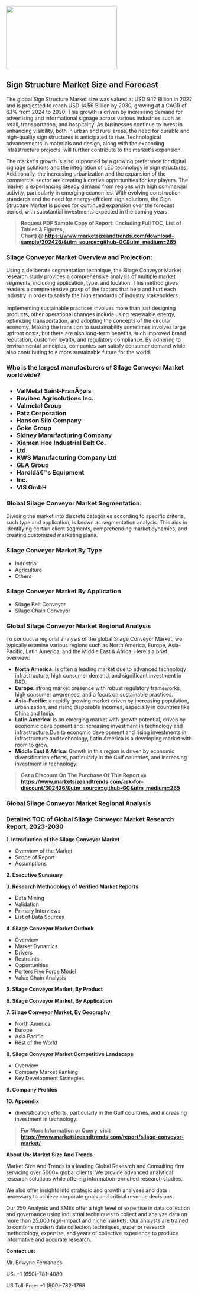 <p><img class="alignnone size-medium wp-image-20088" src="https://ffe5etoiles.com/wp-content/uploads/2024/12/MST1-300x171.png" alt="" width="300" height="171" /></p><h2>Sign Structure Market Size and Forecast</h2><p>The global Sign Structure Market size was valued at USD 9.12 Billion in 2022 and is projected to reach USD 14.56 Billion by 2030, growing at a CAGR of 6.1% from 2024 to 2030. This growth is driven by increasing demand for advertising and informational signage across various industries such as retail, transportation, and hospitality. As businesses continue to invest in enhancing visibility, both in urban and rural areas, the need for durable and high-quality sign structures is anticipated to rise. Technological advancements in materials and design, along with the expanding infrastructure projects, will further contribute to the market's expansion.</p><p>The market's growth is also supported by a growing preference for digital signage solutions and the integration of LED technology in sign structures. Additionally, the increasing urbanization and the expansion of the commercial sector are creating lucrative opportunities for key players. The market is experiencing steady demand from regions with high commercial activity, particularly in emerging economies. With evolving construction standards and the need for energy-efficient sign solutions, the Sign Structure Market is poised for continued expansion over the forecast period, with substantial investments expected in the coming years.</p></p><blockquote id="" class=""><strong>Request PDF Sample Copy of Report: (Including Full TOC, List of Tables &amp; Figures, Chart)&nbsp;@&nbsp;<strong><a href="https://www.marketsizeandtrends.com/download-sample/302426/&utm_source=github-GC&utm_medium=265" target="_blank">https://www.marketsizeandtrends.com/download-sample/302426/&utm_source=github-GC&utm_medium=265</a></strong></strong></blockquote><h3 id="" class="">Silage Conveyor Market&nbsp;Overview and Projection:</h3><p id="" class="">Using a deliberate segmentation technique, the Silage Conveyor Market research study provides a comprehensive analysis of multiple market segments, including application, type, and location. This method gives readers a comprehensive grasp of the factors that help and hurt each industry in order to satisfy the high standards of industry stakeholders. <br /> <br />Implementing sustainable practices involves more than just designing products; other operational changes include using renewable energy, optimizing transportation, and adopting the concepts of the circular economy. Making the transition to sustainability sometimes involves large upfront costs, but there are also long-term benefits, such improved brand reputation, customer loyalty, and regulatory compliance. By adhering to environmental principles, companies can satisfy consumer demand while also contributing to a more sustainable future for the world.</p><h3 id="" class="">Who is the largest manufacturers of&nbsp;Silage Conveyor Market worldwide?</h3><h3 class=""><p><ul><li>ValMetal Saint-FranÃ§ois </li><li> Rovibec Agrisolutions Inc. </li><li> Valmetal Group </li><li> Patz Corporation </li><li> Hanson Silo Company </li><li> Goke Group </li><li> Sidney Manufacturing Company </li><li> Xiamen Hee Industrial Belt Co. </li><li> Ltd. </li><li> KWS Manufacturing Company Ltd </li><li> GEA Group </li><li> Haroldâ€™s Equipment </li><li> Inc. </li><li> VIS GmbH</li></ul></p></h3><h3 id="" class="">Global&nbsp;Silage Conveyor Market Segmentation:</h3><p id="" class="">Dividing the market into discrete categories according to specific criteria, such type and application, is known as segmentation analysis. This aids in identifying certain client segments, comprehending market dynamics, and creating customized marketing plans.</p><h3 id="" class="">Silage Conveyor Market&nbsp;By Type</h3><p><p><ul><li>Industrial</li><li> Agriculture</li><li> Others</p></li></ul></p></p><h3 id="" class="">Silage Conveyor Market&nbsp;By Application</h3><p class=""><p><ul><li>Silage Belt Conveyor</li><li> Silage Chain Conveyor</li></ul></p></p><h3 id="" class="">Global Silage Conveyor Market Regional Analysis</h3><p id="" class="">To conduct a regional analysis of the global Silage Conveyor Market, we typically examine various regions such as North America, Europe, Asia-Pacific, Latin America, and the Middle East &amp; Africa. Here's a brief overview:</p><ul><li><strong>North America</strong>: is often a leading market due to advanced technology infrastructure, high consumer demand, and significant investment in R&amp;D.</li><li><strong>Europe</strong>: strong market presence with robust regulatory frameworks, high consumer awareness, and a focus on sustainable practices.</li><li><strong>Asia-Pacific</strong>: a rapidly growing market driven by increasing population, urbanization, and rising disposable incomes, especially in countries like China and India.</li><li><strong>Latin America</strong>: is an emerging market with growth potential, driven by economic development and increasing investment in technology and infrastructure.Due to economic development and rising investments in infrastructure and technology, Latin America is a developing market with room to grow.</li><li><strong>Middle East &amp; Africa</strong>: Growth in this region is driven by economic diversification efforts, particularly in the Gulf countries, and increasing investment in technology.</li></ul><blockquote id="" class=""><strong>Get a Discount On The Purchase Of This Report @ <strong><a href="https://www.marketsizeandtrends.com/ask-for-discount/302426/&utm_source=github-GC&utm_medium=265" target="_blank">https://www.marketsizeandtrends.com/ask-for-discount/302426/&utm_source=github-GC&utm_medium=265</a></strong></strong></blockquote><h3 id="" class="">Global Silage Conveyor Market Regional Analysis</h3><h3 id="" class="">Detailed TOC of Global Silage Conveyor Market Research Report, 2023-2030</h3><p id="" class=""><strong>1. Introduction of the Silage Conveyor Market</strong></p><ul><li>Overview of the Market</li><li>Scope of Report</li><li>Assumptions</li></ul><p id="" class=""><strong>2. Executive Summary</strong></p><p id="" class=""><strong>3. Research Methodology of Verified Market Reports</strong></p><ul><li>Data Mining</li><li>Validation</li><li>Primary Interviews</li><li>List of Data Sources</li></ul><p id="" class=""><strong>4. Silage Conveyor Market Outlook</strong></p><ul><li>Overview</li><li>Market Dynamics</li><li>Drivers</li><li>Restraints</li><li>Opportunities</li><li>Porters Five Force Model</li><li>Value Chain Analysis</li></ul><p id="" class=""><strong>5. Silage Conveyor Market, By Product</strong></p><p id="" class=""><strong>6. Silage Conveyor Market, By Application</strong></p><p id="" class=""><strong>7. Silage Conveyor Market, By Geography</strong></p><ul><li>North America</li><li>Europe</li><li>Asia Pacific</li><li>Rest of the World</li></ul><p id="" class=""><strong>8. Silage Conveyor Market Competitive Landscape</strong></p><ul><li>Overview</li><li>Company Market Ranking</li><li>Key Development Strategies</li></ul><p id="" class=""><strong>9. Company Profiles</strong></p><p id="" class=""><strong>10. Appendix</strong></p><ul><li>diversification efforts, particularly in the Gulf countries, and increasing investment in technology.</li></ul><blockquote id="" class=""><strong>For More Information or Query, visit <strong><strong><a href="https://www.marketsizeandtrends.com/report/silage-conveyor-market/" target="_blank">https://www.marketsizeandtrends.com/report/silage-conveyor-market/</a></strong></strong></strong></blockquote><p id="" class=""><strong>About Us: Market Size And Trends</strong></p><p id="" class="">Market Size And Trends is a leading Global Research and Consulting firm servicing over 5000+ global clients. We provide advanced analytical research solutions while offering information-enriched research studies.</p><p id="" class="">We also offer insights into strategic and growth analyses and data necessary to achieve corporate goals and critical revenue decisions.</p><p id="" class="">Our 250 Analysts and SMEs offer a high level of expertise in data collection and governance using industrial techniques to collect and analyze data on more than 25,000 high-impact and niche markets. Our analysts are trained to combine modern data collection techniques, superior research methodology, expertise, and years of collective experience to produce informative and accurate research.</p><p id="" class=""><strong>Contact us:</strong></p><p id="" class="">Mr. Edwyne Fernandes</p><p id="" class="">US: +1 (650)-781-4080</p><p id="" class="">US Toll-Free: +1 (800)-782-1768</p>
